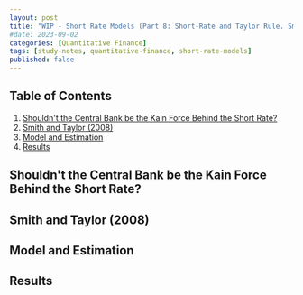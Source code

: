 ```yaml
---
layout: post
title: "WIP - Short Rate Models (Part 8: Short-Rate and Taylor Rule. Smith and Taylor (2008))"
#date: 2023-09-02
categories: [Quantitative Finance]
tags: [study-notes, quantitative-finance, short-rate-models]
published: false
---
```


<script type="text/javascript" src="https://cdn.mathjax.org/mathjax/latest/MathJax.js?config=default"></script>


## Table of Contents

1. [Shouldn't the Central Bank be the Kain Force Behind the Short Rate?](#shouldnt-the-central-bank-be-the-kain-force-behind-the-short-rate)
2. [Smith and Taylor (2008)](#smith-and-taylor-2008)
3. [Model and Estimation](#model-and-estimation)
4. [Results](#results)

## Shouldn't the Central Bank be the Kain Force Behind the Short Rate?

## Smith and Taylor (2008) 

## Model and Estimation

## Results